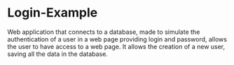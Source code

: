 # Login-Example


Web application that connects to a database, made to simulate the authentication of a user in a web page providing login and password, allows the user to have access to a web page. It allows the creation of a new user, saving all the data in the database.
